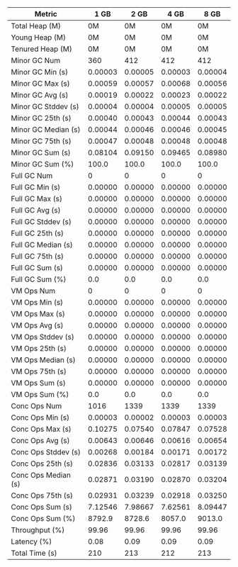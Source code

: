 | Metric | 1 GB | 2 GB | 4 GB | 8 GB |
|------|----|----|----|----|
| Total Heap (M) | 0M | 0M | 0M | 0M |
| Young Heap (M) | 0M | 0M | 0M | 0M |
| Tenured Heap (M) | 0M | 0M | 0M | 0M |
| Minor GC Num | 360 | 412 | 412 | 412 |
| Minor GC Min (s) | 0.00003 | 0.00005 | 0.00003 | 0.00004 |
| Minor GC Max (s) | 0.00059 | 0.00057 | 0.00068 | 0.00056 |
| Minor GC Avg (s) | 0.00019 | 0.00022 | 0.00023 | 0.00022 |
| Minor GC Stddev (s) | 0.00004 | 0.00004 | 0.00005 | 0.00005 |
| Minor GC 25th (s) | 0.00040 | 0.00043 | 0.00044 | 0.00043 |
| Minor GC Median (s) | 0.00044 | 0.00046 | 0.00046 | 0.00045 |
| Minor GC 75th (s) | 0.00047 | 0.00048 | 0.00048 | 0.00048 |
| Minor GC Sum (s) | 0.08104 | 0.09150 | 0.09465 | 0.08980 |
| Minor GC Sum (%) | 100.0 | 100.0 | 100.0 | 100.0 |
| Full GC Num | 0 | 0 | 0 | 0 |
| Full GC Min (s) | 0.00000 | 0.00000 | 0.00000 | 0.00000 |
| Full GC Max (s) | 0.00000 | 0.00000 | 0.00000 | 0.00000 |
| Full GC Avg (s) | 0.00000 | 0.00000 | 0.00000 | 0.00000 |
| Full GC Stddev (s) | 0.00000 | 0.00000 | 0.00000 | 0.00000 |
| Full GC 25th (s) | 0.00000 | 0.00000 | 0.00000 | 0.00000 |
| Full GC Median (s) | 0.00000 | 0.00000 | 0.00000 | 0.00000 |
| Full GC 75th (s) | 0.00000 | 0.00000 | 0.00000 | 0.00000 |
| Full GC Sum (s) | 0.00000 | 0.00000 | 0.00000 | 0.00000 |
| Full GC Sum (%) | 0.0 | 0.0 | 0.0 | 0.0 |
| VM Ops Num | 0 | 0 | 0 | 0 |
| VM Ops Min (s) | 0.00000 | 0.00000 | 0.00000 | 0.00000 |
| VM Ops Max (s) | 0.00000 | 0.00000 | 0.00000 | 0.00000 |
| VM Ops Avg (s) | 0.00000 | 0.00000 | 0.00000 | 0.00000 |
| VM Ops Stddev (s) | 0.00000 | 0.00000 | 0.00000 | 0.00000 |
| VM Ops 25th (s) | 0.00000 | 0.00000 | 0.00000 | 0.00000 |
| VM Ops Median (s) | 0.00000 | 0.00000 | 0.00000 | 0.00000 |
| VM Ops 75th (s) | 0.00000 | 0.00000 | 0.00000 | 0.00000 |
| VM Ops Sum (s) | 0.00000 | 0.00000 | 0.00000 | 0.00000 |
| VM Ops Sum (%) | 0.0 | 0.0 | 0.0 | 0.0 |
| Conc Ops Num | 1016 | 1339 | 1339 | 1339 |
| Conc Ops Min (s) | 0.00003 | 0.00002 | 0.00003 | 0.00003 |
| Conc Ops Max (s) | 0.10275 | 0.07540 | 0.07847 | 0.07528 |
| Conc Ops Avg (s) | 0.00643 | 0.00646 | 0.00616 | 0.00654 |
| Conc Ops Stddev (s) | 0.00268 | 0.00184 | 0.00171 | 0.00172 |
| Conc Ops 25th (s) | 0.02836 | 0.03133 | 0.02817 | 0.03139 |
| Conc Ops Median (s) | 0.02871 | 0.03190 | 0.02870 | 0.03204 |
| Conc Ops 75th (s) | 0.02931 | 0.03239 | 0.02918 | 0.03250 |
| Conc Ops Sum (s) | 7.12546 | 7.98667 | 7.62561 | 8.09447 |
| Conc Ops Sum (%) | 8792.9 | 8728.6 | 8057.0 | 9013.0 |
| Throughput (%) | 99.96 | 99.96 | 99.96 | 99.96 |
| Latency (%) | 0.08 | 0.09 | 0.09 | 0.09 |
| Total Time (s) | 210 | 213 | 212 | 213 |
